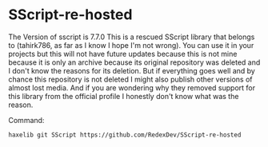 # SScript-re-hosted
The Version of sscript is 7.7.0
This is a rescued SScript library that belongs to (tahirk786, as far as I know I hope I'm not wrong).
You can use it in your projects but this will not have future updates because this is not mine because it is only an archive because its original repository was deleted and I don't know the reasons for its deletion. But if everything goes well and by chance this repository is not deleted I might also publish other versions of almost lost media.
And if you are wondering why they removed support for this library from the official profile I honestly don't know what was the reason.

Command:

`haxelib git SScript https://github.com/RedexDev/SScript-re-hosted`
